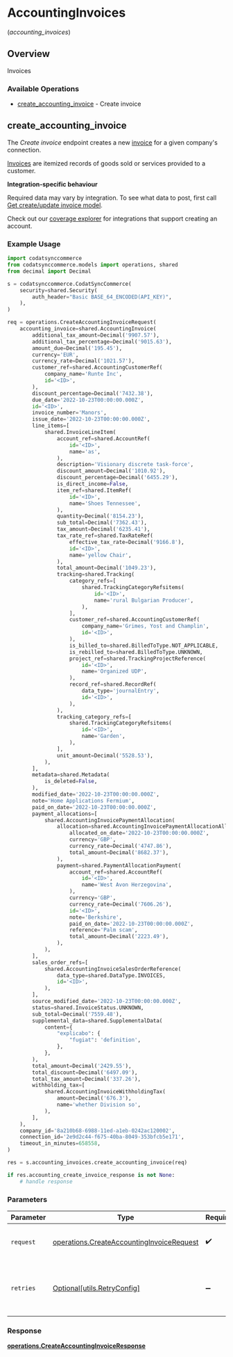 # AccountingInvoices
(*accounting_invoices*)

## Overview

Invoices

### Available Operations

* [create_accounting_invoice](#create_accounting_invoice) - Create invoice

## create_accounting_invoice

The *Create invoice* endpoint creates a new [invoice](https://docs.codat.io/accounting-api#/schemas/Invoice) for a given company's connection.

[Invoices](https://docs.codat.io/accounting-api#/schemas/Invoice) are itemized records of goods sold or services provided to a customer.

**Integration-specific behaviour**

Required data may vary by integration. To see what data to post, first call [Get create/update invoice model](https://docs.codat.io/accounting-api#/operations/get-create-update-invoices-model).

Check out our [coverage explorer](https://knowledge.codat.io/supported-features/accounting?view=tab-by-data-type&dataType=invoices) for integrations that support creating an account.


### Example Usage

```python
import codatsynccommerce
from codatsynccommerce.models import operations, shared
from decimal import Decimal

s = codatsynccommerce.CodatSyncCommerce(
    security=shared.Security(
        auth_header="Basic BASE_64_ENCODED(API_KEY)",
    ),
)

req = operations.CreateAccountingInvoiceRequest(
    accounting_invoice=shared.AccountingInvoice(
        additional_tax_amount=Decimal('9907.57'),
        additional_tax_percentage=Decimal('9015.63'),
        amount_due=Decimal('195.45'),
        currency='EUR',
        currency_rate=Decimal('1021.57'),
        customer_ref=shared.AccountingCustomerRef(
            company_name='Runte Inc',
            id='<ID>',
        ),
        discount_percentage=Decimal('7432.38'),
        due_date='2022-10-23T00:00:00.000Z',
        id='<ID>',
        invoice_number='Manors',
        issue_date='2022-10-23T00:00:00.000Z',
        line_items=[
            shared.InvoiceLineItem(
                account_ref=shared.AccountRef(
                    id='<ID>',
                    name='as',
                ),
                description='Visionary discrete task-force',
                discount_amount=Decimal('1010.92'),
                discount_percentage=Decimal('6455.29'),
                is_direct_income=False,
                item_ref=shared.ItemRef(
                    id='<ID>',
                    name='Shoes Tennessee',
                ),
                quantity=Decimal('8154.23'),
                sub_total=Decimal('7362.43'),
                tax_amount=Decimal('6235.41'),
                tax_rate_ref=shared.TaxRateRef(
                    effective_tax_rate=Decimal('9166.8'),
                    id='<ID>',
                    name='yellow Chair',
                ),
                total_amount=Decimal('1049.23'),
                tracking=shared.Tracking(
                    category_refs=[
                        shared.TrackingCategoryRefsitems(
                            id='<ID>',
                            name='rural Bulgarian Producer',
                        ),
                    ],
                    customer_ref=shared.AccountingCustomerRef(
                        company_name='Grimes, Yost and Champlin',
                        id='<ID>',
                    ),
                    is_billed_to=shared.BilledToType.NOT_APPLICABLE,
                    is_rebilled_to=shared.BilledToType.UNKNOWN,
                    project_ref=shared.TrackingProjectReference(
                        id='<ID>',
                        name='Organized UDP',
                    ),
                    record_ref=shared.RecordRef(
                        data_type='journalEntry',
                        id='<ID>',
                    ),
                ),
                tracking_category_refs=[
                    shared.TrackingCategoryRefsitems(
                        id='<ID>',
                        name='Garden',
                    ),
                ],
                unit_amount=Decimal('5528.53'),
            ),
        ],
        metadata=shared.Metadata(
            is_deleted=False,
        ),
        modified_date='2022-10-23T00:00:00.000Z',
        note='Home Applications Fermium',
        paid_on_date='2022-10-23T00:00:00.000Z',
        payment_allocations=[
            shared.AccountingInvoicePaymentAllocation(
                allocation=shared.AccountingInvoicePaymentAllocationAllocation(
                    allocated_on_date='2022-10-23T00:00:00.000Z',
                    currency='GBP',
                    currency_rate=Decimal('4747.86'),
                    total_amount=Decimal('8682.37'),
                ),
                payment=shared.PaymentAllocationPayment(
                    account_ref=shared.AccountRef(
                        id='<ID>',
                        name='West Avon Herzegovina',
                    ),
                    currency='GBP',
                    currency_rate=Decimal('7606.26'),
                    id='<ID>',
                    note='Berkshire',
                    paid_on_date='2022-10-23T00:00:00.000Z',
                    reference='Palm scam',
                    total_amount=Decimal('2223.49'),
                ),
            ),
        ],
        sales_order_refs=[
            shared.AccountingInvoiceSalesOrderReference(
                data_type=shared.DataType.INVOICES,
                id='<ID>',
            ),
        ],
        source_modified_date='2022-10-23T00:00:00.000Z',
        status=shared.InvoiceStatus.UNKNOWN,
        sub_total=Decimal('7559.48'),
        supplemental_data=shared.SupplementalData(
            content={
                "explicabo": {
                    "fugiat": 'definition',
                },
            },
        ),
        total_amount=Decimal('2429.55'),
        total_discount=Decimal('6497.09'),
        total_tax_amount=Decimal('337.26'),
        withholding_tax=[
            shared.AccountingInvoiceWithholdingTax(
                amount=Decimal('676.3'),
                name='whether Division so',
            ),
        ],
    ),
    company_id='8a210b68-6988-11ed-a1eb-0242ac120002',
    connection_id='2e9d2c44-f675-40ba-8049-353bfcb5e171',
    timeout_in_minutes=658558,
)

res = s.accounting_invoices.create_accounting_invoice(req)

if res.accounting_create_invoice_response is not None:
    # handle response
```

### Parameters

| Parameter                                                                                              | Type                                                                                                   | Required                                                                                               | Description                                                                                            |
| ------------------------------------------------------------------------------------------------------ | ------------------------------------------------------------------------------------------------------ | ------------------------------------------------------------------------------------------------------ | ------------------------------------------------------------------------------------------------------ |
| `request`                                                                                              | [operations.CreateAccountingInvoiceRequest](../../models/operations/createaccountinginvoicerequest.md) | :heavy_check_mark:                                                                                     | The request object to use for the request.                                                             |
| `retries`                                                                                              | [Optional[utils.RetryConfig]](../../models/utils/retryconfig.md)                                       | :heavy_minus_sign:                                                                                     | Configuration to override the default retry behavior of the client.                                    |


### Response

**[operations.CreateAccountingInvoiceResponse](../../models/operations/createaccountinginvoiceresponse.md)**

